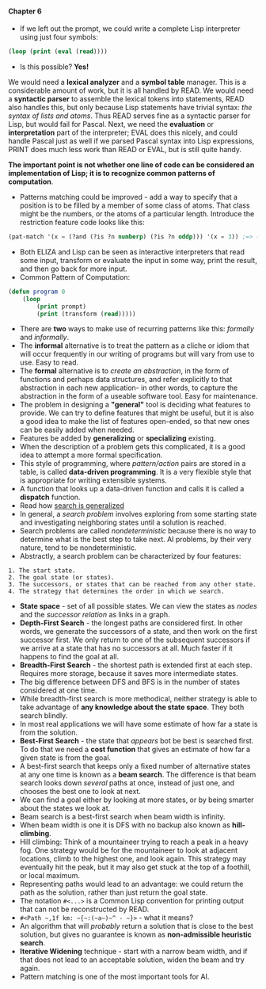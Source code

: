 #### Chapter 6

- If we left out the prompt, we could write a complete Lisp interpreter using just four
symbols:
```cl
(loop (print (eval (read))))
```
- Is this possible? **Yes!**

We would need a **lexical analyzer** and a **symbol table** manager. This is a
considerable amount of work, but it is all handled by READ.  We would need a **syntactic
parser** to assemble the lexical tokens into statements, READ also handles this, but only
because Lisp statements have trivial syntax: _the syntax of lists and atoms_. Thus READ
serves fine as a syntactic parser for Lisp, but would fail for Pascal. Next, we need the
**evaluation** or **interpretation** part of the interpreter; EVAL does this nicely, and
could handle Pascal just as well if we parsed Pascal syntax into Lisp expressions, PRINT
does much less work than READ or EVAL, but is still quite handy.

**The important point is not whether one line of code can be considered an**
**implementation of Lisp; it is to recognize common patterns of computation**.

- Patterns matching could be improved - add a way to specify that a position is to be
filled by a member of some class of atoms. That class might be the numbers, or the
atoms of a particular length. Introduce the restriction feature code looks like this:
```cl
(pat-match '(x = (?and (?is ?n numberp) (?is ?n oddp))) '(x = 3)) ;=> ((?N . 3))

```
- Both ELIZA and Lisp can be seen as interactive interpreters that read some input,
transform or evaluate the input in some way, print the result, and then go back for more
input.
- Common Pattern of Computation:
```cl
(defun program 0
    (loop
        (print prompt)
        (print (transform (read)))))
```
- There are **two** ways to make use of recurring patterns like this: _formally_ and
_informally_.
- The **informal** alternative is to treat the pattern as a cliche or idiom that will
occur frequently in our writing of programs but will vary from use to use. Easy to read.
- The **formal** alternative is to _create an abstraction_, in the form of functions and
perhaps data structures, and refer explicitly to that abstraction in each new application-
in other words, to capture the abstraction in the form of a useable software tool. Easy
for maintenance.
- The problem in designing a **"general"** tool is deciding what features to provide.
We can try to define features that might be useful, but it is also a good idea to make
the list of features open-ended, so that new ones can be easily added when needed.
- Features be added by **generalizing** or **specializing** existing.
- When the description of a problem gets this complicated, it is a good idea to
attempt a more formal specification.
- This style of programming, where _pattern/action_ pairs are stored in a table, is called
**data-driven programming**. It is a very flexible style that is appropriate for writing
extensible systems.
- A function that looks up a data-driven function and calls it is called a **dispatch**
function.
- Read how [search is generalized](generalizing-search.md)
- In general, a _search problem_ involves exploring from some starting state and
investigating neighboring states until a solution is reached.
- Search problems are called _nondeterministic_ because there is no way to determine what
is the best step to take next. AI problems, by their very nature, tend to be
nondeterministic.
- Abstractly, a search problem can be characterized by four features:
```
1. The start state.
2. The goal state (or states).
3. The successors, or states that can be reached from any other state.
4. The strategy that determines the order in which we search.
```
- **State space** - set of all possible states.
We can view the states as _nodes_ and the _successor relation_ as links in a graph.
- **Depth-First Search** - the longest paths are considered first. In other words, we
generate the successors of a state, and then work on the first successor first. We only
return to one of the subsequent successors if we arrive at a state that has no successors
at all. Much faster if it happens to find the goal at all.
- **Breadth-First Search** - the shortest path is extended first at each step. Requires
more storage, because it saves more intermediate states.
- The big difference between DFS and BFS is in the number of states considered at one
time.
- While breadth-first search is more methodical, neither strategy is able to take
advantage of **any knowledge about the state space**. They both search blindly.
- In most real applications we will have some estimate of how far a state is from the
solution.
- **Best-First Search** - the state that _appears_ bot be best is searched first. To do
that  we need a **cost function** that gives an estimate of how far a given state is from
the goal.
- A best-first search that keeps only a fixed number of alternative states at any one time
is known as a **beam search**. The difference is that beam search looks down _several_ paths
at once, instead of just one, and chooses the best one to look at next.
- We can find a goal either by looking at more states, or by being smarter about the
states we look at.
- Beam search is a best-first search when beam width is infinity.
- When beam width is one it is DFS with no backup also known as **hill-climbing**.
- Hill climbing:
Think of a mountaineer trying to reach a peak in a heavy fog. One strategy would be for
the mountaineer to look at adjacent locations, climb to the highest one, and look
again. This strategy may eventually hit the peak, but it may also get stuck at the top of
a foothill, or local maximum.
- Representing paths would lead to an advantage: we could return the path as the solution,
rather than just return the goal state.
- The notation `#<...>` is a Common Lisp convention for printing output that can not be
reconstructed by READ.
- `#<Path ~,1f km: ~{~:(~a~)~^ - ~}>` - what it means?
- An algorithm that will _probably_ return a solution that is close to the best solution,
but gives no guarantee is known as **non-admissible heuristic search**.
- **Iterative Widening** technique - start with a narrow beam width, and if that does
not lead to an acceptable solution, widen the beam and try again.
- Pattern matching is one of the most important tools for AI.
